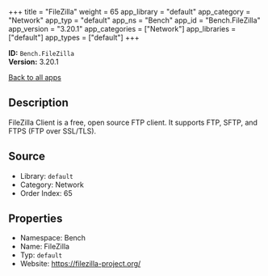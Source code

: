 ﻿+++
title = "FileZilla"
weight = 65
app_library = "default"
app_category = "Network"
app_typ = "default"
app_ns = "Bench"
app_id = "Bench.FileZilla"
app_version = "3.20.1"
app_categories = ["Network"]
app_libraries = ["default"]
app_types = ["default"]
+++

**ID:** `Bench.FileZilla`  
**Version:** 3.20.1  
<!--more-->

[Back to all apps](/apps/)

## Description
FileZilla Client is a free, open source FTP client. It supports FTP, SFTP, and FTPS (FTP over SSL/TLS).

## Source

* Library: `default`
* Category: Network
* Order Index: 65

## Properties

* Namespace: Bench
* Name: FileZilla
* Typ: `default`
* Website: <https://filezilla-project.org/>

